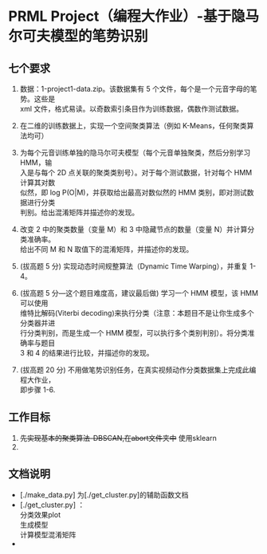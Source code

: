 # PRML Project（编程大作业）-基于隐马尔可夫模型的笔势识别
## 七个要求
1. 数据：1-project1-data.zip。该数据集有 5 个文件，每个是一个元音字母的笔势。这些是  
xml 文件，格式易读。以奇数索引条目作为训练数据，偶数作测试数据。

2. 在二维的训练数据上，实现一个空间聚类算法（例如 K-Means，任何聚类算法均可）  

3. 为每个元音训练单独的隐马尔可夫模型（每个元音单独聚类，然后分别学习 HMM，输  
入是与每个 2D 点关联的聚类类别号）。对于每个测试数据，针对每个 HMM 计算其对数  
似然，即 log P(O|M)，并获取给出最高对数似然的 HMM 类别，即对测试数据进行分类  
判别。给出混淆矩阵并描述你的发现。  

4. 改变 2 中的聚类数量（变量 M）和 3 中隐藏节点的数量（变量 N）并计算分类准确率。  
给出不同 M 和 N 取值下的混淆矩阵，并描述你的发现。  

5. (拔高题 5 分) 实现动态时间规整算法（Dynamic Time Warping），并重复 1-4。

6. (拔高题 5 分—这个题目难度高，建议最后做) 学习一个 HMM 模型，该 HMM 可以使用  
维特比解码(Viterbi decoding)来执行分类（注意：本题目不是让你生成多个分类器并进   
行分类判别，而是生成一个 HMM 模型，可以执行多个类别判别）。将分类准确率与题目  
3 和 4 的结果进行比较，并描述你的发现。  

7. (拔高题 20 分) 不用做笔势识别任务，在真实视频动作分类数据集上完成此编程大作业，  
即步骤 1-6.  


## 工作目标
1. ~~先实现基本的聚类算法-DBSCAN,在abort文件夹中~~  使用sklearn
2. 

## 文档说明
*   [./make_data.py] 为[./get_cluster.py]的辅助函数文档  
*   [./get_cluster.py] ：  
    分类效果plot  
    生成模型  
    计算模型混淆矩阵  
* 
    
